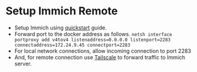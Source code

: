 # Setup Immich Remote

- Setup Immich using [quickstart](https://immich.app/docs/overview/quick-start/) guide.
- Forward port to the docker address as follows.
  `netsh interface portproxy add v4tov4 listenaddress=0.0.0.0 listenport=2283 connectaddress=172.24.9.45 connectport=2283`
- For local network connections, allow incoming connection to port 2283
- And, for remote connection use [Tailscale](https://tailscale.com/kb/1017/install) to forward traffic to Immich server.
